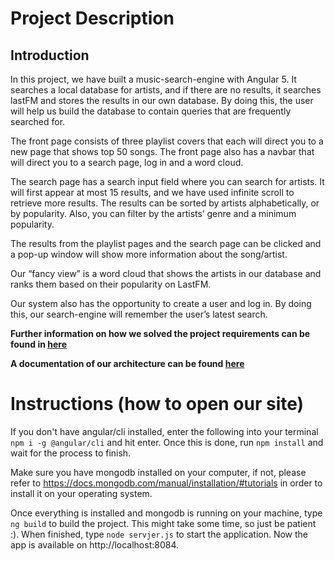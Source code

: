 # Project Description  

## Introduction  

In this project, we have built a music-search-engine with Angular 5. It searches a local database for artists, and if there are no results, it searches lastFM and stores the results in our own database. By doing this, the user will help us build the database to contain queries that are frequently searched for.

The front page consists of three playlist covers that each will direct you to a new page that shows top 50 songs. The front page also has a navbar that will direct you to a search page, log in and a word cloud.

The search page has a search input field where you can search for artists. It will first appear at most 15 results, and we have used infinite scroll to retrieve more results. The results can be sorted by artists alphabetically, or by popularity. Also, you can filter by the artists’ genre and a minimum popularity.

The results from the playlist pages and the search page can be clicked and a pop-up window will show more information about the song/artist.

Our “fancy view” is a word cloud that shows the artists in our database and ranks them based on their popularity on LastFM.

Our system also has the opportunity to create a user and log in. By doing this, our search-engine will remember the user’s latest search.


**Further information on how we solved the project requirements can be found in [here](Documentation.pdf)**

**A documentation of our architecture can be found [here](Architecture.md)**


# Instructions (how to open our site)  
If you don't have angular/cli installed, enter the following into your terminal `npm i -g @angular/cli` and hit enter.
Once this is done, run `npm install` and wait for the process to finish.

Make sure you have mongodb installed on your computer, if not, please refer to https://docs.mongodb.com/manual/installation/#tutorials in order to install it on your operating system.

Once everything is installed and mongodb is running on your machine, type `ng build` to build the project. This might take some time, so just be patient :). When finished, type `node servjer.js` to start the application. Now the app is available on http://localhost:8084.
